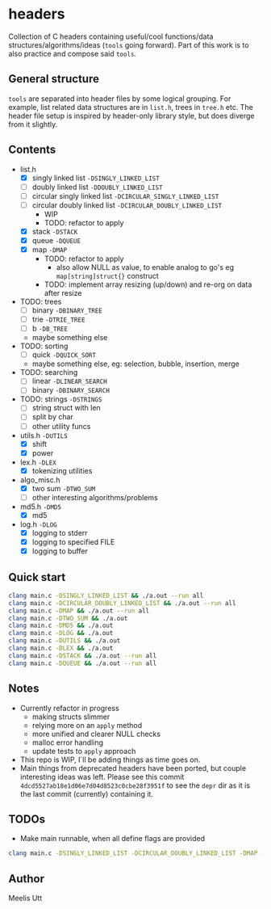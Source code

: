 # headers

Collection of C headers containing useful/cool functions/data structures/algorithms/ideas (`tools` going forward).
Part of this work is to also practice and compose said `tools`.

## General structure

`tools` are separated into header files by some logical grouping.
For example, list related data structures are in `list.h`, trees in `tree.h` etc.
The header file setup is inspired by header-only library style, but does diverge from it slightly.

## Contents

- list.h
	- [x] singly linked list `-DSINGLY_LINKED_LIST`
	- [ ] doubly linked list `-DDOUBLY_LINKED_LIST`
	- [ ] circular singly linked list `-DCIRCULAR_SINGLY_LINKED_LIST`
	- [ ] circular doubly linked list `-DCIRCULAR_DOUBLY_LINKED_LIST`
		- WIP
		- TODO: refactor to apply
	- [x] stack `-DSTACK`
	- [x] queue `-DQUEUE`
	- [x] map `-DMAP`
		- TODO: refactor to apply
			- also allow NULL as value, to enable analog to go's eg `map[string]struct{}` construct
		- TODO: implement array resizing (up/down) and re-org on data after resize
- TODO: trees
	- [ ] binary `-DBINARY_TREE`
	- [ ] trie `-DTRIE_TREE`
	- [ ] b `-DB_TREE`
	- maybe something else
- TODO: sorting
	- [ ] quick `-DQUICK_SORT`
	- maybe something else, eg: selection, bubble, insertion, merge
- TODO: searching
	- [ ] linear `-DLINEAR_SEARCH`
	- [ ] binary `-DBINARY_SEARCH`
- TODO: strings `-DSTRINGS`
	- [ ] string struct with len
	- [ ] split by char
	- [ ] other utility funcs
- utils.h `-DUTILS`
	- [x] shift
	- [x] power
- lex.h `-DLEX`
	- [x] tokenizing utilities
- algo_misc.h
	- [x] two sum `-DTWO_SUM`
	- [ ] other interesting algorithms/problems
- md5.h `-DMD5`
	- [x] md5
- log.h `-DLOG`
	- [x] logging to stderr
	- [x] logging to specified FILE
	- [x] logging to buffer

## Quick start

```sh
clang main.c -DSINGLY_LINKED_LIST && ./a.out --run all
clang main.c -DCIRCULAR_DOUBLY_LINKED_LIST && ./a.out --run all
clang main.c -DMAP && ./a.out --run all
clang main.c -DTWO_SUM && ./a.out
clang main.c -DMD5 && ./a.out
clang main.c -DLOG && ./a.out
clang main.c -DUTILS && ./a.out
clang main.c -DLEX && ./a.out
clang main.c -DSTACK && ./a.out --run all
clang main.c -DQUEUE && ./a.out --run all
```

## Notes

* Currently refactor in progress
	* making structs slimmer
	* relying more on an `apply` method
	* more unified and clearer NULL checks
	* malloc error handling
	* update tests to `apply` approach
* This repo is WIP, I`ll be adding things as time goes on.
* Main things from deprecated headers have been ported, but couple interesting ideas was left. Please see this commit `4dcd5527ab18e1d06e7d04d8523c0cbe28f3951f` to see the `depr` dir as it is the last commit (currently) containing it.

## TODOs

* Make main runnable, when all define flags are provided
```sh
clang main.c -DSINGLY_LINKED_LIST -DCIRCULAR_DOUBLY_LINKED_LIST -DMAP -DTWO_SUM -DMD5 -DLOG -DUTILS -DLEX -DSTACK -DQUEUE && ./a.out
```

## Author

Meelis Utt
